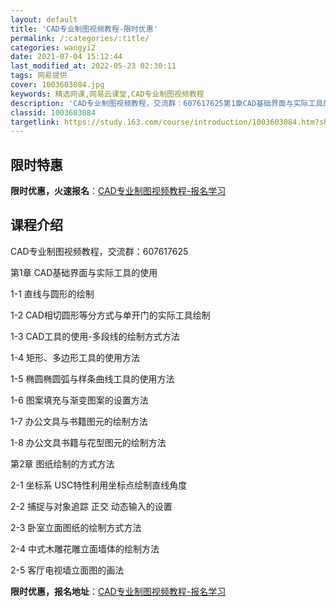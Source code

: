 ```yaml
---
layout: default
title: 'CAD专业制图视频教程-限时优惠'
permalink: /:categories/:title/
categories: wangyi2
date: 2021-07-04 15:12:44
last_modified_at: 2022-05-23 02:30:11
tags: 网易提供
cover: 1003603084.jpg
keywords: 精选网课,网易云课堂,CAD专业制图视频教程
description: 'CAD专业制图视频教程，交流群：607617625第1章CAD基础界面与实际工具的使用1-1直线与圆形的绘制1-2CAD'
classid: 1003603084
targetlink: https://study.163.com/course/introduction/1003603084.htm?share=1&shareId=1025206652&utm_campaign=share&utm_medium=iphoneShare&utm_source=&utm_u=1025206652
---
```


## 限时特惠

**限时优惠，火速报名**：[CAD专业制图视频教程-报名学习](https://study.163.com/course/introduction/1003603084.htm?share=1&shareId=1025206652&utm_campaign=share&utm_medium=iphoneShare&utm_source=&utm_u=1025206652)

## 课程介绍

CAD专业制图视频教程，交流群：607617625

第1章 CAD基础界面与实际工具的使用

1-1 直线与圆形的绘制

1-2 CAD相切圆形等分方式与单开门的实际工具绘制

1-3 CAD工具的使用-多段线的绘制方式方法

1-4 矩形、多边形工具的使用方法

1-5 椭圆椭圆弧与样条曲线工具的使用方法

1-6 图案填充与渐变图案的设置方法

1-7 办公文具与书籍图元的绘制方法

1-8 办公文具书籍与花型图元的绘制方法

第2章 图纸绘制的方式方法

2-1 坐标系 USC特性利用坐标点绘制直线角度

2-2 捕捉与对象追踪 正交 动态输入的设置

2-3 卧室立面图纸的绘制方式方法

2-4 中式木雕花雕立面墙体的绘制方法

2-5 客厅电视墙立面图的画法

**限时优惠，报名地址**：[CAD专业制图视频教程-报名学习](https://study.163.com/course/introduction/1003603084.htm?share=1&shareId=1025206652&utm_campaign=share&utm_medium=iphoneShare&utm_source=&utm_u=1025206652)


